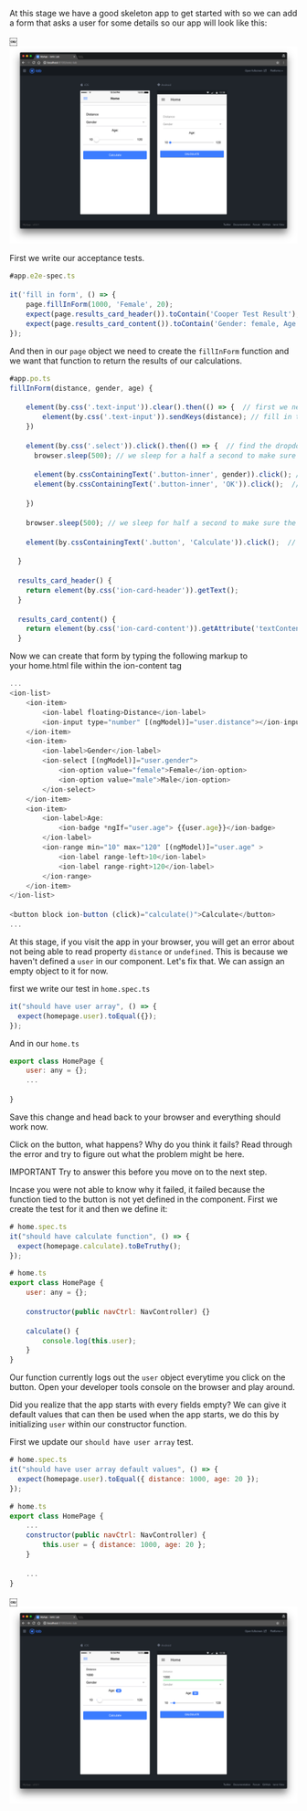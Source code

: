 At this stage we have a good skeleton app to get started with so we can add a form that asks a user for some details so our app will look like this:

￼![Cleaned out not needed pages](/images/cc_app_cleaned.png)

First we write our acceptance tests.

```javascript
#app.e2e-spec.ts

it('fill in form', () => {
	page.fillInForm(1000, 'Female', 20);
	expect(page.results_card_header()).toContain('Cooper Test Result');
	expect(page.results_card_content()).toContain('Gender: female, Age: 20  Result: Poor');
});
```

And then in our `page` object we need to create the `fillInForm` function and we want that function to return the results of our calculations.

```javascript
#app.po.ts
fillInForm(distance, gender, age) {

	element(by.css('.text-input')).clear().then(() => {  // first we need to clear the default value
		element(by.css('.text-input')).sendKeys(distance); // fill in the distance
    }) 
  
    element(by.css('.select')).click().then(() => {  // find the dropdown and click on it
      browser.sleep(500); // we sleep for a half a second to make sure the popup has popped up

      element(by.cssContainingText('.button-inner', gender)).click(); // click the gender option you want
      element(by.cssContainingText('.button-inner', 'OK')).click();  // click the OK button

    })

    browser.sleep(500); // we sleep for half a second to make sure the popup has disappeared

    element(by.cssContainingText('.button', 'Calculate')).click();  // click the calculate button
  
  }

  results_card_header() {
    return element(by.css('ion-card-header')).getText();
  } 

  results_card_content() {
    return element(by.css('ion-card-content')).getAttribute('textContent');
  } 


```

Now we can create that form by typing the following markup to your home.html file within the ion-content tag

```javascript
...
<ion-list>
	<ion-item>
		<ion-label floating>Distance</ion-label>
		<ion-input type="number" [(ngModel)]="user.distance"></ion-input>
	</ion-item>
	<ion-item>
		<ion-label>Gender</ion-label>
		<ion-select [(ngModel)]="user.gender">
			<ion-option value="female">Female</ion-option>
			<ion-option value="male">Male</ion-option>
		</ion-select>
	</ion-item>
	<ion-item>
		<ion-label>Age:
			<ion-badge *ngIf="user.age"> {{user.age}}</ion-badge>
		</ion-label>
		<ion-range min="10" max="120" [(ngModel)]="user.age" >
			<ion-label range-left>10</ion-label>
			<ion-label range-right>120</ion-label>
		</ion-range>
	</ion-item>
</ion-list>

<button block ion-button (click)="calculate()">Calculate</button>
...
```

At this stage, if you visit the app in your browser, you will get an error about not being able to read property `distance` or `undefined`. This is because we haven't defined a `user` in our component. Let's fix that. We can assign an empty object to it for now.

first we write our test in `home.spec.ts`

```javascript
it("should have user array", () => {
  expect(homepage.user).toEqual({});
});
```

And in our `home.ts`

```javascript
export class HomePage {
	user: any = {};
	...

}
```

Save this change and head back to your browser and everything should work now.

Click on the button, what happens? Why do you think it fails? Read through the error and try to figure out what the problem might be here.

IMPORTANT Try to answer this before you move on to the next step.

Incase you were not able to know why it failed, it failed because the function tied to the button is not yet defined in the component. First we create the test for it and then we define it:

```javascript
# home.spec.ts
it("should have calculate function", () => {
  expect(homepage.calculate).toBeTruthy();
});
```

```javascript
# home.ts
export class HomePage {
	user: any = {};

	constructor(public navCtrl: NavController) {}

	calculate() {
		console.log(this.user);
	}
}
```

Our function currently logs out the `user` object everytime you click on the button. Open your developer tools console on the browser and play around.

Did you realize that the app starts with every fields empty? We can give it default values that can then be used when the app starts, we do this by initializing `user` within our constructor function.

First we update our `should have user array` test.

```javascript
# home.spec.ts
it("should have user array default values", () => {
  expect(homepage.user).toEqual({ distance: 1000, age: 20 });
});
```

```javascript
# home.ts
export class HomePage {
	...
	constructor(public navCtrl: NavController) {
		this.user = { distance: 1000, age: 20 };
	}

	...
}
```

￼![cooper initial values](/images/cooper-intial-values.png)

